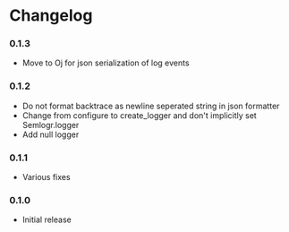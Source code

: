 # Changelog

### 0.1.3

* Move to Oj for json serialization of log events

### 0.1.2

* Do not format backtrace as newline seperated string in json formatter
* Change from configure to create_logger and don't implicitly set Semlogr.logger
* Add null logger

### 0.1.1

* Various fixes

### 0.1.0

* Initial release
